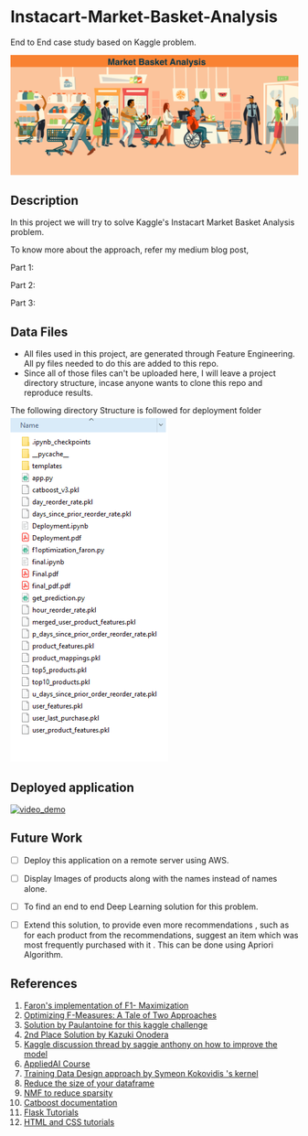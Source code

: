# Instacart-Market-Basket-Analysis
End to End case study based on Kaggle problem.

![Market Basket Analysis](./Images/mba.png)

## Description
In this project we will try to solve Kaggle's Instacart Market Basket Analysis problem.

To know more about the approach, refer my medium blog post,

Part 1:

Part 2:

Part 3: 

## Data Files
- All files used in this project, are generated through Feature Engineering. All py files needed to do this are added to this repo.
- Since all of those files can't be uploaded here, I will leave a project directory structure, incase anyone wants to clone this repo and reproduce results.

The following directory Structure is followed for deployment folder
![Deployment Folder](./Images/deployment_folder.PNG)

## Deployed application
[![video_demo](https://videoapi-muybridge.vimeocdn.com/animated-thumbnails/image/1aca99d3-0d6e-46dd-9d16-11d57fdd0c5f.gif?ClientID=vimeo-core-prod&Date=1617355770&Signature=4eef4640104d70be0ecfb76c75fb6d0d9c88314f)](https://vimeo.com/532191907)


## Future Work
- [ ]  Deploy this application on a remote server using AWS.
- [ ] Display Images of products along with the names instead of names alone.
- [ ] To find an end to end Deep Learning solution for this problem. 
- [ ] Extend this solution, to provide even more recommendations , such as for each product from the recommendations, suggest an item which was most frequently purchased with it . This can be done using Apriori Algorithm.


## References
1. [Faron's implementation of F1- Maximization](https://www.kaggle.com/mmueller/f1-score-expectation-maximization-in-o-n)
2. [Optimizing F-Measures: A Tale of Two Approaches](https://icml.cc/Conferences/2012/papers/175.pdf)
3. [Solution by Paulantoine for this kaggle challenge](https://www.kaggle.com/paulantoine/light-gbm-benchmark-0-3692)
4. [2nd Place Solution by Kazuki Onodera](https://github.com/KazukiOnodera/Instacart)
5. [Kaggle discussion thread by saggie anthony on how to improve the model](https://www.kaggle.com/c/instacart-market-basket-analysis/discussion/35048)
6. [AppliedAI Course](https://www.appliedaicourse.com/course/11/Applied-Machine-learning-course)
7. [Training Data Design approach by Symeon Kokovidis 's kernel](https://www.kaggle.com/kokovidis/ml-instacart-f1-0-38-part-two-xgboost-f1-max)
8. [Reduce the size of your dataframe](https://towardsdatascience.com/make-working-with-large-dataframes-easier-at-least-for-your-memory-6f52b5f4b5c4)
9. [NMF to reduce sparsity](https://www.kaggle.com/themissingsock/matrix-decomposition-with-buyer-data)
10. [Catboost documentation](https://catboost.ai/docs/concepts/python-reference_catboostclassifier.html)
11. [Flask Tutorials](https://www.tutorialspoint.com/flask/index.htm)
12. [HTML and CSS tutorials](https://www.w3schools.com/)
